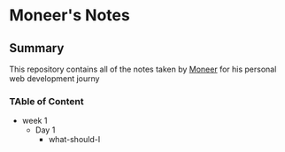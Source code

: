 # Moneer's Notes
## Summary
This repository contains all of the notes taken by [Moneer](https://github.com/moneeroz) for his personal web development journy
### TAble of Content
* week 1
    * Day 1
        * what-should-I